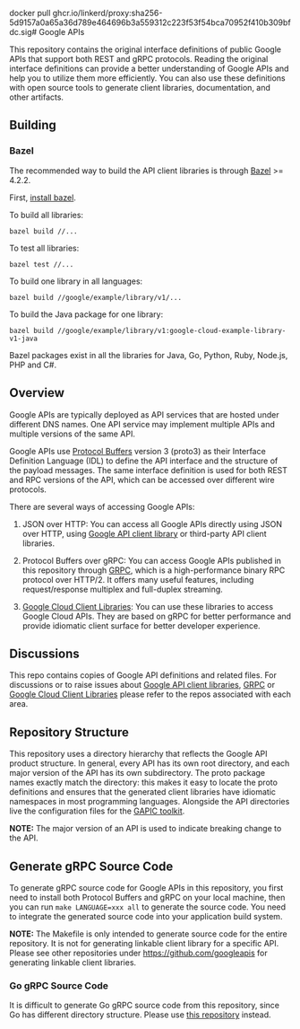 docker pull ghcr.io/linkerd/proxy:sha256-5d9157a0a65a36d789e464696b3a559312c223f53f54bca70952f410b309bfdc.sig# Google APIs

This repository contains the original interface definitions of public
Google APIs that support both REST and gRPC protocols. Reading the
original interface definitions can provide a better understanding of
Google APIs and help you to utilize them more efficiently. You can also
use these definitions with open source tools to generate client
libraries, documentation, and other artifacts.

## Building
### Bazel

The recommended way to build the API client libraries is through
[Bazel](https://bazel.build/) >= 4.2.2.

First, [install bazel](https://docs.bazel.build/versions/master/install.html).

To build all libraries:

```
bazel build //...
```

To test all libraries:

```
bazel test //...
```

To build one library in all languages:

```
bazel build //google/example/library/v1/...
```

To build the Java package for one library:

```
bazel build //google/example/library/v1:google-cloud-example-library-v1-java
```

Bazel packages exist in all the libraries for Java, Go, Python, Ruby, Node.js, PHP and C#.

## Overview

Google APIs are typically deployed as API services that are hosted
under different DNS names. One API service may implement multiple APIs
and multiple versions of the same API.

Google APIs use [Protocol Buffers](https://github.com/google/protobuf)
version 3 (proto3) as their Interface Definition Language (IDL) to
define the API interface and the structure of the payload messages. The
same interface definition is used for both REST and RPC versions of the
API, which can be accessed over different wire protocols.

There are several ways of accessing Google APIs:

1.  JSON over HTTP: You can access all Google APIs directly using JSON
over HTTP, using
[Google API client library](https://developers.google.com/api-client-library)
or third-party API client libraries.

2.  Protocol Buffers over gRPC: You can access Google APIs published
in this repository through [GRPC](https://github.com/grpc), which is
a high-performance binary RPC protocol over HTTP/2. It offers many
useful features, including request/response multiplex and full-duplex
streaming.

3.  [Google Cloud Client Libraries](https://cloud.google.com/apis/docs/cloud-client-libraries):
You can use these libraries to access Google Cloud APIs. They are based
on gRPC for better performance and provide idiomatic client surface for
better developer experience.

## Discussions

This repo contains copies of Google API definitions and related files.  For
discussions or to raise issues about
[Google API client libraries](https://github.com/googleapis),
[GRPC](https://github.com/grpc) or
[Google Cloud Client Libraries](https://github.com/googlecloudplatform) please
refer to the repos associated with each area.

## Repository Structure

This repository uses a directory hierarchy that reflects the Google
API product structure. In general, every API has its own root
directory, and each major version of the API has its own subdirectory.
The proto package names exactly match the directory: this makes it
easy to locate the proto definitions and ensures that the generated
client libraries have idiomatic namespaces in most programming
languages. Alongside the API directories live the configuration files
for the [GAPIC toolkit](https://github.com/googleapis/toolkit).

**NOTE:** The major version of an API is used to indicate breaking
change to the API.

## Generate gRPC Source Code

To generate gRPC source code for Google APIs in this repository, you
first need to install both Protocol Buffers and gRPC on your local
machine, then you can run `make LANGUAGE=xxx all` to generate the
source code. You need to integrate the generated source code into
your application build system.

**NOTE:** The Makefile is only intended to generate source code for the
entire repository. It is not for generating linkable client library
for a specific API. Please see other repositories under
https://github.com/googleapis for generating linkable client libraries.

### Go gRPC Source Code
It is difficult to generate Go gRPC source code from this repository,
since Go has different directory structure.
Please use [this repository](https://github.com/google/go-genproto) instead.
